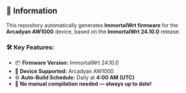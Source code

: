 <h2>🚀 Information</h2>
<p>This repository automatically generates <strong>ImmortalWrt firmware</strong> for the <strong>Arcadyan AW1000</strong> device, based on the <strong>ImmortalWrt 24.10.0</strong> release.</p>

<h3>🛠️ Key Features:</h3>
<ul>
  <li>📦 <strong>Firmware Version:</strong> ImmortalWrt 24.10.0</li>
  <li>📡 <strong>Device Supported:</strong> Arcadyan AW1000</li>
  <li>⚙️ <strong>Auto-Build Schedule:</strong> Daily at <strong>4:00 AM (UTC)</strong></li>
  <li>🔄 <strong>No manual compilation needed — always up to date!</strong></li>
</ul>

